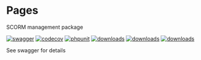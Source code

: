 # Pages

SCORM management package

[![swagger](https://img.shields.io/badge/documentation-swagger-green)](https://escolalms.github.io/Scorm/)
[![codecov](https://codecov.io/gh/EscolaLMS/Files/branch/main/graph/badge.svg?token=NRAN4R8AGZ)](https://codecov.io/gh/EscolaLMS/Scorm)
[![phpunit](https://github.com/EscolaLMS/Scorm/actions/workflows/test.yml/badge.svg)](https://github.com/EscolaLMS/Scorm/actions/workflows/test.yml)
[![downloads](https://img.shields.io/packagist/dt/escolalms/scorm)](https://packagist.org/packages/escolalms/scorm)
[![downloads](https://img.shields.io/packagist/v/escolalms/scorm)](https://packagist.org/packages/escolalms/scorm)
[![downloads](https://img.shields.io/packagist/l/escolalms/scorm)](https://packagist.org/packages/escolalms/scorm)

See swagger for details 

